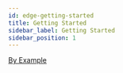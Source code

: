 ```yaml
---
id: edge-getting-started
title: Getting Started
sidebar_label: Getting Started
sidebar_position: 1
---
```



[By Example](by-example)  



